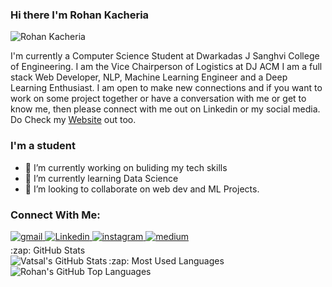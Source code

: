 ### Hi there I'm Rohan Kacheria

<p align="left"> <img src="https://komarev.com/ghpvc/?username=vatsalchheda&&label=STALKERS" alt="Rohan Kacheria" /> </p>
<p>I'm currently a Computer Science Student at Dwarkadas J Sanghvi College of Engineering.
I am the Vice Chairperson of Logistics at DJ ACM 
I am a full stack Web Developer, NLP, Machine Learning Engineer and a Deep Learning Enthusiast.
I am open to make new connections and if you want to work on some project together or have a conversation with me or get to know me, then please connect with me out on Linkedin or my social media.
Do Check my <a href="https://vatsalchheda.github.io/Vatsalchheda/" target="_blank">Website</a> out too.</p>


### I'm a student 
- 🔭 I’m currently working on buliding my tech skills
- 🌱 I’m currently learning Data Science
- 👯 I’m looking to collaborate on web dev and ML Projects.


### Connect With Me:

<a href="mailto:vatsalchheda007@gmail.com?hl=en" target="_blank">
<img src=https://img.shields.io/badge/gmail-%23DC493C.svg?&style=for-the-badge&logo=gmail&logoColor=white alt=gmail style="margin-bottom: 5px;" />
</a>
<a href="https://www.linkedin.com/in/vatsalchheda" target="_blank">
<img src=https://img.shields.io/badge/linkedin-%231E77B5.svg?&style=for-the-badge&logo=linkedin&logoColor=white alt=Linkedin style="margin-bottom: 5px;" />
</a>
<a href="https://www.instagram.com/vats_chheda/" target="_blank">
<img src=https://img.shields.io/badge/instagram-%23000000.svg?&style=for-the-badge&logo=instagram&logoColor=white alt=instagram style="margin-bottom: 5px;" />
</a>
<a href="https://twitter.com/chheda_vatsal" target="_blank">
<img src=https://img.shields.io/twitter/follow/chheda_vatsal?style=social alt=medium style="margin-bottom: 5px;" /></a>

  <summary>:zap: GitHub Stats</summary>

  <img align="left" alt="Vatsal's GitHub Stats" src="https://github-readme-stats.vercel.app/api?username=vatsalchheda&show_icons=true&hide_border=true" />

</details>


  <summary>:zap: Most Used Languages</summary>

<img align="left" alt="Rohan's GitHub Top Languages" src="https://github-readme-stats.vercel.app/api/top-langs/?username=vatsalchheda" />

</details>
